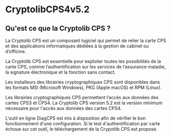 # CryptolibCPS4v5.2

## Qu'est ce que la Cryptolib CPS ?

La Cryptolib CPS est un composant logiciel qui permet de relier la carte CPS et des applications informatiques dédiées à la gestion de cabinet ou d’officine.

La Cryptolib CPS est essentielle pour exploiter toutes les possibilités de la carte CPS, comme l’authentification sur les services de l’assurance maladie, la signature électronique et la fonction sans contact.

Les installeurs des librairies cryptographiques CPS sont disponibles dans les formats MSI (Microsoft Windows), PKG (Apple macOS) et RPM (Linux).

Les librairies cryptographiques CPS permettent l’accès aux données des cartes CPS3 et CPS4. La Cryptolib CPS version 5.2 est la version minimum nécessaire pour l'accès aux données des cartes CPS4.

L'outil en ligne DiagCPS est mis à disposition afin de vérifier le bon fonctionnement d'une configuration. Si le test d'authentification par carte échoue sur cet outil, le téléchargement de la Crypotlib CPS est proposé.
